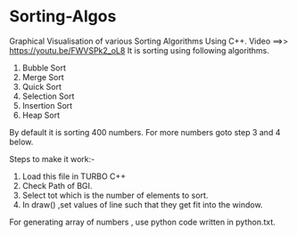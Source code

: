 # Sorting-Algos
Graphical Visualisation of various Sorting Algorithms Using C++.
Video ==>> https://youtu.be/FWVSPk2_oL8
It is sorting using following algorithms.
1) Bubble Sort
2) Merge Sort
3) Quick Sort
4) Selection Sort
5) Insertion Sort
6) Heap Sort

By default it is sorting 400 numbers.
For more numbers goto step 3 and 4 below.


Steps to make it work:-

1) Load this file in TURBO C++
2) Check Path of BGI.
3) Select tot which is the number of elements to sort.
4) In draw() ,set values of line such that they get fit into the window.



For generating array of numbers , use python code written in python.txt.


